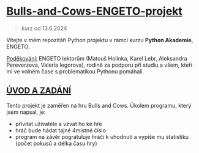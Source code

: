 # <ins>**Bulls-and-Cows-ENGETO-projekt**</ins>
>kurz od 13.6.2024

Vítejte v mém repozitáři Python projektu v rámci kurzu **Python Akademie**, ENGETO.

<ins>Poděkování:</ins>
ENGETO lektorům (Matouš Holinka, Karel Lebr, Aleksandra Pereverzeva, Valeria Iegorova), rodině za podporu při studiu a všem, kteří mi ve volném čase s problematikou Pythonu pomáhali.

## <ins>**ÚVOD A ZADÁNÍ**</ins>
Tento projekt je zaměřen na hru Bulls and Cows. Úkolem programu, který jsem napsal, je:
- přivítat uživatele a vzvat ho ke hře
- hráč bude hádat tajné 4místné číslo
- program na závěr pogratuluje hráči k uhodnutí a vypíše mu statistiku (počet pokusů a délka času hry)
